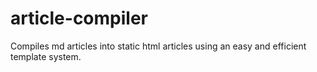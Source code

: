 # article-compiler
Compiles md articles into static html articles using an easy and efficient template system.
